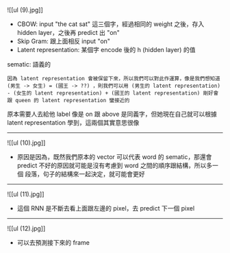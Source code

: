 ![[ul (9).jpg]]
* CBOW: input "the cat sat" 這三個字，經過相同的 weight 之後，存入 hidden layer，之後再 predict 出 "on"
* Skip Gram: 跟上面相反 input "on"
* Latent representation: 某個字 encode 後的 h (hidden layer) 的值

sematic: 語義的

	因為 latent representation 會被保留下來，所以我們可以對此作運算，像是我們想知道 (男生 -> 女生) = (國王 -> ??) ，則我們可以用 (男生的 latent representation) - (女生的 latent representation) + (國王的 latent representation) 剛好會跟 queen 的 latent representation 蠻接近的

原本需要人去給他 label 像是 on 跟 above 是同義字，但她現在自己就可以根據 latent representation 學到，這兩個其實意思很像

---
![[ul (10).jpg]]
* 原因是因為，既然我們原本的 vector 可以代表 word 的 sematic，那還會 predict 不好的原因就可能是沒有考慮到 word 之間的順序跟結構，所以多一個 段落，句子的結構來一起決定，就可能會更好

---
![[ul (11).jpg]]
* 這個 RNN 是不斷去看上面跟左邊的 pixel，去 predict 下一個 pixel

---
![[ul (12).jpg]]
* 可以去預測接下來的 frame